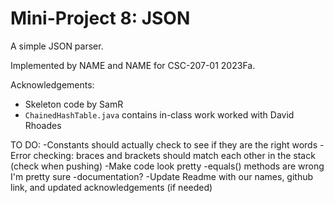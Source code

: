 Mini-Project 8: JSON
====================

A simple JSON parser.

Implemented by NAME and NAME for CSC-207-01 2023Fa.

Acknowledgements:

* Skeleton code by SamR
* `ChainedHashTable.java` contains in-class work worked with David Rhoades



TO DO:
 -Constants should actually check to see if they are the right words
 -Error checking: braces and brackets should match each other in the stack (check when pushing)
 -Make code look pretty
 -equals() methods are wrong I'm pretty sure
 -documentation?
 -Update Readme with our names, github link, and updated acknowledgements (if needed)

